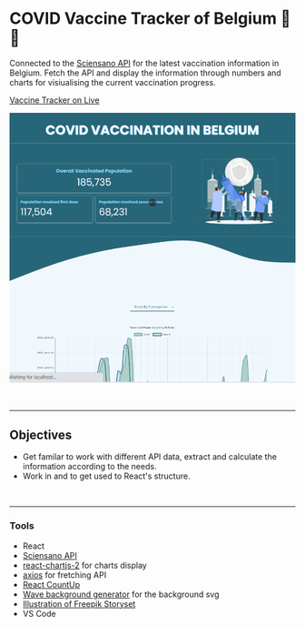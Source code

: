 # COVID Vaccine Tracker of Belgium :syringe: :syringe:

Connected to the [Sciensano API]('https://epistat.wiv-isp.be/covid/') for the latest vaccination information in Belgium. Fetch the API and display the information through numbers and charts for visiualising the current vaccination progress. 

[Vaccine Tracker on Live]('')

![Demo](tracker-demo.gif)

<br>

---

## Objectives 
- Get familar to work with different API data, extract and calculate the information according to the needs. 
- Work in and to get used to React's structure.

<br>

---
### Tools
- React
- [Sciensano API]('https://epistat.wiv-isp.be/covid/')
- [react-chartjs-2]('https://github.com/reactchartjs/react-chartjs-2') for charts display
- [axios]('https://www.npmjs.com/package/axios') for fretching API
- [React CountUp]('https://www.npmjs.com/package/react-countup')
- [Wave background generator]('https://getwaves.io/') for the background svg
- [Illustration of Freepik Storyset]("https://storyset.com/people")
- VS Code
